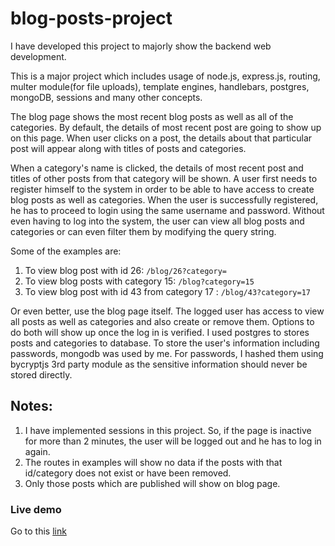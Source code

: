 # blog-posts-project

I have developed this project to majorly show the backend web development.

This is a major project which includes usage of node.js, express.js, routing, multer module(for file uploads), template engines, handlebars, postgres, mongoDB, sessions and many other concepts.


The blog page shows the most recent blog posts as well as all of the categories.
By default, the details of most recent post are going to show up on this page. When user clicks on a post, the details about that particular post will appear along with titles of posts and categories.

When a category's name is clicked, the details of most recent post and titles of other posts from that category will be shown.
A user first needs to register himself to the system in order to be able to have access to create blog posts as well as categories.
When the user is successfully registered, he has to proceed to login using the same username and password.
Without even having to log into the system, the user can view all blog posts  and categories or can even filter them by modifying the query string.

  Some of the examples are:
  1. To view blog post with id 26: `/blog/26?category=`
  2. To view blog posts with category 15: `/blog?category=15`
  3. To view blog post with id 43 from category 17 :  `/blog/43?category=17`


Or even better, use the blog page itself.
The logged user has access to view all posts as well as categories and also create or remove them. Options to do both will show up once the log in is verified.
I used postgres to stores posts and categories to database. To store the user's information including passwords, mongodb was used by me.
For passwords, I hashed them using bycryptjs 3rd party module as the sensitive information should never be stored directly.

## Notes:

1. I have implemented sessions in this project. So, if the page is inactive for more than 2 minutes, the user will be logged out and he has to log in again.
2. The routes in examples will show no data if the posts with that id/category does not exist or have been removed.
3. Only those posts which are published will show on blog page.

### Live demo
Go to this [link](https://pure-spire-94701.herokuapp.com/)
